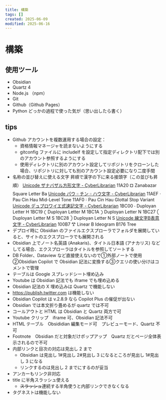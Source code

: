 ```yaml
---
title: 構築
tags: []
created: 2025-06-09
modified: 2025-06-16
---
```


# 構築

## 使用ツール

- Obsidian
- Quartz 4
- Node.js （npm）
- Git
- Github（Github Pages）
- Python どっかの過程で使った気が（思い出したら書く）

## tips

- Github アカウントを複数運用する場合の設定：
	- 資格情報マネージャを読まないようにする
	- gitconfig ファイルに includeIf を設定して指定ディレクトリ配下では別のアカウント参照するようにする
	- 使用ディレクトリに別のアカウント設定してリポジトリをクローンした場合、リポジトリに対しても別のアカウント設定必要になり二度手間
- 名称の並び替えに使える文字
	昇順で漢字の下に来る接頭字（この並びも昇順）
	[Unicode ザナバザル方形文字 - CyberLibrarian](https://www.asahi-net.or.jp/~ax2s-kmtn/ref/unicode/u11a00.html)
	11A20	𑨠	Zanabazar Square Letter Ba
	[Unicode パウ゠チン゠ハウ文字 - CyberLibrarian](https://www.asahi-net.or.jp/~ax2s-kmtn/ref/unicode/u11ac0.html)
	11AEF	𑫯	Pau Cin Hau Mid-Level Tone
	11AF0	𑫰	Pau Cin Hau Glottal Stop Variant
	[Unicode デュプロワイエ式速記文字 - CyberLibrarian](https://www.asahi-net.or.jp/~ax2s-kmtn/ref/unicode/u1bc00.html)
	1BC00	𛰀	Duployan Letter H
	1BC19	𛰙	Duployan Letter M
	1BC1A	𛰚	Duployan Letter N
	1BC27	𛰧	Duployan Letter M S
	1BC28	𛰨	Duployan Letter N S
	[Unicode 線文字B表意文字 - CyberLibrarian](https://www.asahi-net.or.jp/~ax2s-kmtn/ref/unicode/u10080.html)
	100B7	𐂷	Linear B Ideogram B176 Tree
- デプロイ時に Obsidian のファイルエクスプローラでフォルダを展開していると、サイトのエクスプローラでも展開される
- Obsidian 上でノート名英語 (Anakaris)、タイトル日本語 (アナカリス) などしてる場合、エクスプローラはタイトルを参照してソートする
- DB Folder、Dataview など直接使えないので①外部ノートで使用②Obsidian Copilot で Obsidian 記法に変換する③クエリの使い分けはコメントで管理
- テーブルは Google スプレッドシート埋め込み
- Youtube は Obsidian 記法でも iframe でも埋め込める
- Obsidian 記法の X 埋め込みは Quartz で機能しない
- https://publish.twitter.com は機能しない
- Obsidian Copilot は v.2.8.9 なら Copilot Plus の催促が出ない
- Obsidian では本文折り畳めるが quartz では不可
- コールアウトと HTML は Obsidian と Quartz 両方で可
- Youtube クリップ　iframe 可、Obsidian 記法不可
- HTML テーブル　Obsididian 編集モード可　プレビューモード、Quartz 不可
- Footnote　Obsidian だと対象だけポップアップ　Quartz だとページ全体表示されるので不可
- 内部リンクと目次の対応は見出し 2 まで
	- Obsidian は見出し 1#見出し 2#見出し 3 になるところが見出し 1#見出し 3 になる
	- リンクするのは見出し 2 までにするのが妥当
- アンカーもリンク非対応
- title に半角スラッシュ使える
	- ~~スラッシュ~~連続する半角使うと内部リンクできなくなる
- タグネストは機能しない
